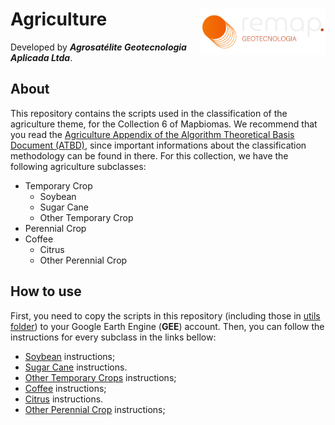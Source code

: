 
<div>
    <img src='./assets/logo.png' height='auto' width='200' align='right'>
    <h1>Agriculture</h1>
</div>

Developed by ***Agrosatélite Geotecnologia Aplicada Ltda***.

## About
This repository contains the scripts used in the classification of the agriculture theme, for the Collection 6 of Mapbiomas. We recommend that you read the  [Agriculture Appendix of the Algorithm Theoretical Basis Document (ATBD)](https://mapbiomas.org/download-dos-atbds), since important informations about the classification methodology can be found in there. For this collection, we have the following agriculture subclasses:

 - Temporary Crop
	- Soybean
	- Sugar Cane
	- Other Temporary Crop
 - Perennial Crop
  - Coffee
	- Citrus
	- Other Perennial Crop

## How to use

First, you need to copy the scripts in this repository  (including those in [utils folder](./utils)) to your Google Earth Engine (**GEE**) account. Then, you can follow the instructions for every subclass in the links bellow:
																						 
 - [Soybean](./soybean) instructions;
 - [Sugar Cane](./sugarcane) instructions.
 - [Other Temporary Crops](./temporary_crops) instructions;
 - [Coffee](./coffee) instructions;
 - [Citrus](./citrus) instructions.
 - [Other Perennial Crop](./perennial_crops) instructions;

